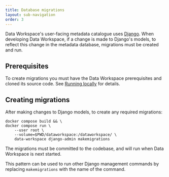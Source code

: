 ```yaml
---
title: Database migrations
layout: sub-navigation
order: 3
---
```


Data Workspace's user-facing metadata catalogue uses [Django](https://www.djangoproject.com/). When developing Data Workspace, if a change is made to Django's models, to reflect this change in the metadata database, migrations must be created and run.


## Prerequisites

To create migrations you must have the Data Workspace prerequisites and cloned its source code. See [Running locally](running-locally.md) for details.


## Creating migrations

After making changes to Django models, to create any required migrations:

```shell
docker compose build && \
docker compose run \
    --user root \
    --volume=$PWD/dataworkspace:/dataworkspace/ \
    data-workspace django-admin makemigrations
```

The migrations must be committed to the codebase, and will run when Data Workspace is next started.

This pattern can be used to run other Django management commands by replacing `makemigrations` with the name of the command.
